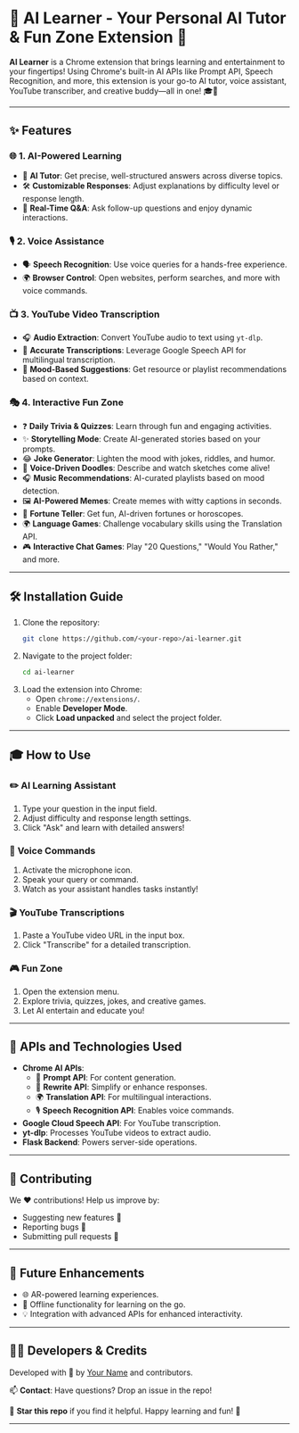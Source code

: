 
# 🚀 **AI Learner** - Your Personal AI Tutor & Fun Zone Extension 🌟  

**AI Learner** is a Chrome extension that brings learning and entertainment to your fingertips! Using Chrome's built-in AI APIs like Prompt API, Speech Recognition, and more, this extension is your go-to AI tutor, voice assistant, YouTube transcriber, and creative buddy—all in one! 🎓🎉  

---

## ✨ **Features**  

### 🌐 **1. AI-Powered Learning**  
- 🧠 **AI Tutor**: Get precise, well-structured answers across diverse topics.  
- 🛠️ **Customizable Responses**: Adjust explanations by difficulty level or response length.  
- 🔄 **Real-Time Q&A**: Ask follow-up questions and enjoy dynamic interactions.  

### 🎙️ **2. Voice Assistance**  
- 🗣️ **Speech Recognition**: Use voice queries for a hands-free experience.  
- 🌍 **Browser Control**: Open websites, perform searches, and more with voice commands.  

### 📺 **3. YouTube Video Transcription**  
- 🎧 **Audio Extraction**: Convert YouTube audio to text using `yt-dlp`.  
- 📝 **Accurate Transcriptions**: Leverage Google Speech API for multilingual transcription.  
- 🎵 **Mood-Based Suggestions**: Get resource or playlist recommendations based on context.  

### 🎭 **4. Interactive Fun Zone**  
- ❓ **Daily Trivia & Quizzes**: Learn through fun and engaging activities.  
- ✨ **Storytelling Mode**: Create AI-generated stories based on your prompts.  
- 😂 **Joke Generator**: Lighten the mood with jokes, riddles, and humor.  
- 🎨 **Voice-Driven Doodles**: Describe and watch sketches come alive!  
- 🎧 **Music Recommendations**: AI-curated playlists based on mood detection.  
- 🖼️ **AI-Powered Memes**: Create memes with witty captions in seconds.  
- 🔮 **Fortune Teller**: Get fun, AI-driven fortunes or horoscopes.  
- 🌍 **Language Games**: Challenge vocabulary skills using the Translation API.  
- 🎮 **Interactive Chat Games**: Play "20 Questions," "Would You Rather," and more.  

---

## 🛠️ **Installation Guide**  

1. Clone the repository:  
   ```bash  
   git clone https://github.com/<your-repo>/ai-learner.git  
   ```  
2. Navigate to the project folder:  
   ```bash  
   cd ai-learner  
   ```  
3. Load the extension into Chrome:  
   - Open `chrome://extensions/`.  
   - Enable **Developer Mode**.  
   - Click **Load unpacked** and select the project folder.  

---

## 🎓 **How to Use**  

### ✏️ **AI Learning Assistant**  
1. Type your question in the input field.  
2. Adjust difficulty and response length settings.  
3. Click "Ask" and learn with detailed answers!  

### 🎤 **Voice Commands**  
1. Activate the microphone icon.  
2. Speak your query or command.  
3. Watch as your assistant handles tasks instantly!  

### 🎬 **YouTube Transcriptions**  
1. Paste a YouTube video URL in the input box.  
2. Click "Transcribe" for a detailed transcription.  

### 🎮 **Fun Zone**  
1. Open the extension menu.  
2. Explore trivia, quizzes, jokes, and creative games.  
3. Let AI entertain and educate you!  

---

## 🧰 **APIs and Technologies Used**  

- **Chrome AI APIs**:  
  - 🧾 **Prompt API**: For content generation.  
  - 🔄 **Rewrite API**: Simplify or enhance responses.  
  - 🌍 **Translation API**: For multilingual interactions.  
  - 🎙️ **Speech Recognition API**: Enables voice commands.  
- **Google Cloud Speech API**: For YouTube transcription.  
- **yt-dlp**: Processes YouTube videos to extract audio.  
- **Flask Backend**: Powers server-side operations.  

---

## 🤝 **Contributing**  

We ❤️ contributions! Help us improve by:  
- Suggesting new features 🌟  
- Reporting bugs 🐞  
- Submitting pull requests 🚀  

---

## 🌈 **Future Enhancements**  
- 🌐 AR-powered learning experiences.  
- 🔋 Offline functionality for learning on the go.  
- 💡 Integration with advanced APIs for enhanced interactivity.  

---

## 👩‍💻 **Developers & Credits**  

Developed with 💖 by [Your Name](https://github.com/<your-profile>) and contributors.  

📫 **Contact**: Have questions? Drop an issue in the repo!  

🌟 **Star this repo** if you find it helpful. Happy learning and fun! 🎉  

---
